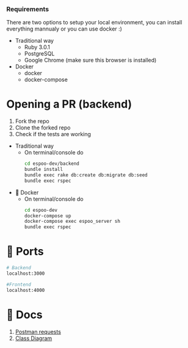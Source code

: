 
### Requirements
There are two options to setup your local environment, you can install everything mannualy or you can use docker :)
 - Traditional way
   - Ruby 3.0.1
   - PostgreSQL
   - Google Chrome (make sure this browser is installed)
 - Docker
   - docker
   - docker-compose

# Opening a PR (backend)
1. Fork the repo
2. Clone the forked repo
3. Check if the tests are working
  - Traditional way
    - On terminal/console do
      ```bash
      cd espoo-dev/backend
      bundle install
      bundle exec rake db:create db:migrate db:seed
      bundle exec rspec
      ```
  - 🐳 Docker
    - On terminal/console do
      ```bash
      cd espoo-dev
      docker-compose up
      docker-compose exec espoo_server sh
      bundle exec rspec
      ```


# 🚪 Ports
```sh
# Backend
localhost:3000

#Frontend
localhost:4000
```

# 📝 Docs

1. [Postman requests](https://www.postman.com/grey-zodiac-51715/workspace/espoo/overview)
1. [Class Diagram](https://drive.google.com/file/d/1681YmHrron_fxAb8tOebmzTbqy9qGM8p/view?usp=sharing)

